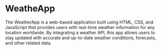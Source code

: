 # WeatheApp
The WeatherApp is a web-based application built using HTML, CSS, and JavaScript that provides users with real-time weather information for any location worldwide. By integrating a weather API, this app allows users to stay updated with accurate and up-to-date weather conditions, forecasts, and other related data.
